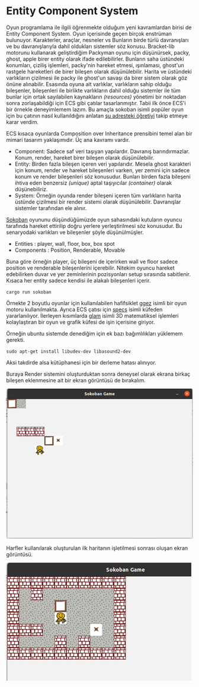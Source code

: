 # Entity Component System

Oyun programlama ile ilgili öğrenmekte olduğum yeni kavramlardan birisi de Entity Component System. Oyun içerisinde geçen birçok enstrüman bulunuyor. Karakterler, araçlar, nesneler vs Bunların birde türlü davranışları ve bu davranışlarıyla dahil oldukları sistemler söz konusu. Bracket-lib motorunu kullanarak geliştirdiğim Packyman oyunu için düşünürsek, packy, ghost, apple birer entity olarak ifade edilebilirler. Bunların saha üstündeki konumları, çiziliş işlemleri, packy'nin hareket etmesi, ışınlaması, ghost'un rastgele hareketleri de birer bileşen olarak düşünülebilir. Harita ve üstündeki varlıkların çizilmesi ile packy ile ghost'un savaşı da birer sistem olarak göz önüne alınabilir. Esasında oyuna ait varlıklar, varlıkların sahip olduğu bileşenler, bileşenleri ile birlikte varlıkların dahil olduğu sistemler ile tüm bunlar için ortak sayılabilen kaynakların *(resources)* yönetimi bir noktadan sonra zorlaşabildiği için ECS gibi çatılar tasarlanmıştır. Tabii ilk önce ECS'i bir örnekle deneyimlemem lazım. Bu amaçla sokoban isimli popüler oyun için bu çatının nasıl kullanıldığını anlatan [şu adresteki öğretiyi](https://sokoban.iolivia.me/c01-01-setup.html) takip etmeye karar verdim.

ECS kısaca oyunlarda Composition over Inheritance prensibini temel alan bir mimari tasarım yaklaşımıdır. Üç ana kavramı vardır.

- Component: Sadece saf veri taşıyan yapılardır. Davranış barındırmazlar. Konum, render, hareket birer bileşen olarak düşünülebilir.
- Entity: Birden fazla bileşen içeren veri yapılarıdır. Mesela ghost karakteri için konum, render ve hareket bileşenleri varken, yer zemini için sadece konum ve render bileşenleri söz konusudur. Bunları birden fazla bileşeni ihtiva eden benzersiz *(unique)* aptal taşıyıcılar *(container)* olarak düşünebiliriz.
- System: Örneğin oyunda render bileşeni içeren tüm varlıkların harita üstünde çizilmesi bir render sistemi olarak düşünülebilir. Davranışlar sistemler tarafından ele alınır.

[Sokoban](https://en.wikipedia.org/wiki/Sokoban) oyununu düşündüğümüzde oyun sahasındaki kutuların oyuncu tarafında hareket ettirilip doğru yerlere yerleştirilmesi söz konusudur. Bu senaryodaki varlıkları ve bileşenler şöyle düşünülmüşler.

- Entities : player, wall, floor, box, box spot
- Components : Position, Renderable, Movable

Buna göre örneğin player, üç bileşeni de içerirken wall ve floor sadece position ve renderable bileşenlerini içerebilir. Nitekim oyuncu hareket edebilirken duvar ve yer zeminlerinin pozisyonları setup sırasında sabitlenir. Kısaca her entity sadece kendisi ile alakalı bileşenleri içerir.

```shell
cargo run sokoban
```

Örnekte 2 boyutlu oyunlar için kullanılabilen hafifsiklet [ggez](https://ggez.rs/) isimli bir oyun motoru kullanılmakta. Ayrıca ECS çatısı için [specs](https://crates.io/crates/specs) isimli küfeden yararlanılıyor. İlerleyen kısımlarda [glam](https://crates.io/crates/glam) isimli 3D matematiksel işlemleri kolaylaştıran bir oyun ve grafik küfesi de işin içerisine giriyor.

Örneğin ubuntu sistemde denediğim için ek bazı bağımlılıkları yüklemem gerekti.

```shell
sudo apt-get install libudev-dev libasound2-dev
```

Aksi takdirde alsa kütüphanesi için bir derleme hatası alınıyor.

Buraya Render sistemini oluşturduktan sonra deneysel olarak ekrana birkaç bileşen eklenmesine ait bir ekran görüntüsü de bırakalım.

![../images/sokoban_1.png](../images/sokoban_1.png)

Harfler kullanılarak oluşturulan ilk haritanın işletilmesi sonrası oluşan ekran görüntüsü.

![../images/sokoban_2.png](../images/sokoban_2.png)
